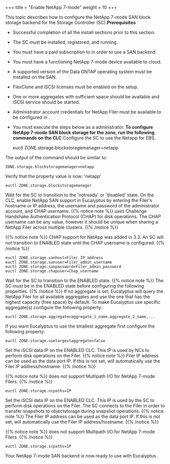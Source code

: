 +++
title = "Enable NetApp 7-mode"
weight = 10
+++

This topic describes how to configure the NetApp 7-mode SAN block storage backend for the Storage Controller (SC).**Prerequisites** 

* Successful completion of all the install sections prior to this section. 
* The SC must be installed, registered, and running. 
* You must have a paid subscription to in order to use a SAN backend. 
* You must have a functioning NetApp 7-mode device available to cloud. 
* A supported version of the Data ONTAP operating system must be installed on the SAN. 
* FlexClone and iSCSI licenses must be enabled on the setup. 
* One or more aggregates with sufficient space should be available and iSCSI service should be started. 
* Administrator account credentials for NetApp Filer must be available to be configured in . 
* You must execute the steps below as a administrator. 
**To configure NetApp 7-mode SAN block storage for the zone, run the following commands on the CLC** Configure the SC to use the Netapp for EBS. 

    euctl ZONE.storage.blockstoragemanager=netapp

The output of the command should be similar to: 

    ZONE.storage.blockstoragemanager=netapp

Verify that the property value is now: 'netapp' 

    euctl ZONE.storage.blockstoragemanager

Wait for the SC to transition to the 'notready' or 'disabled' state. On the CLC, enable NetApp SAN support in Eucalyptus by entering the Filer's hostname or IP address, the username and password of the administrator account, and CHAP username. 
{{% notice note %}}
uses Challenge Handshake Authentication Protocol (CHAP) for disk operations. The CHAP username can be any value, however it should be unique when sharing a NetApp Filer across multiple clusters. 
{{% /notice %}}

{{% notice note %}}
CHAP support for NetApp was added in 3.3. An SC will not transition to ENABLED state until the CHAP username is conﬁgured. 
{{% /notice %}}


    euctl ZONE.storage.sanhost=Filer_IP_address 
    euctl ZONE.storage.sanuser=Filer_admin_username
    euctl ZONE.storage.sanpassword=Filer_admin_password 
    euctl ZONE.storage.chapuser=Chap_username

Wait for the SC to transition to the ENABLED state. 
{{% notice note %}}
The SC must be in the ENABLED state before configuring the following properties. 
{{% /notice %}}
If no aggregate is set, Eucalyptus will query the NetApp Filer for all available aggregates and use the one that has the highest capacity (free space) by default. To make Eucalyptus use specific aggregate(s) configure the following property: 

    euctl ZONE.storage.aggregate=aggregate_1_name,aggregate_2_name,...

If you want Eucalyptus to use the smallest aggregate first configure the following property: 



    euctl ZONE.storage.uselargestaggregate=false

Set the iSCSI data IP on the ENABLED CLC. This IP is used by NCs to perform disk operations on the Filer. 
{{% notice note %}}
Filer IP address can be used as the data port IP. If this is not set, will automatically use the Filer IP address/hostname. 
{{% /notice %}}

{{% notice note %}}
does not support Multipath I/O for NetApp 7-mode Filers. 
{{% /notice %}}


    euctl ZONE.storage.ncpaths=IP

Set the iSCSI data IP on the ENABLED CLC. This IP is used by the SC to perform disk operations on the Filer. The SC connects to the Filer in order to transfer snapshots to objectstorage during snapshot operations. 
{{% notice note %}}
The Filer IP address can be used as the data port IP. If this is not set, will automatically use the Filer IP address/hostname. 
{{% /notice %}}

{{% notice note %}}
does not support Multipath I/O for NetApp 7-mode Filers. 
{{% /notice %}}


    euctl ZONE.storage.scpaths=IP

Your NetApp 7-mode SAN backend is now ready to use with Eucalyptus . 